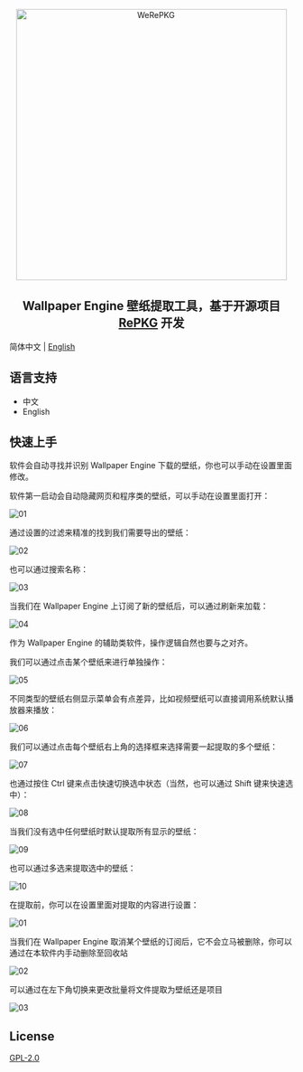 <p align="center"><img alt="WeRePKG" src="docs/logo.png" width="480px"></p>

<div align="center"><h2>Wallpaper Engine 壁纸提取工具，基于开源项目 <a href="https://github.com/notscuffed/repkg">RePKG</a> 开发</h2></div>

简体中文 | [English](README-EN.md)

## 语言支持
* 中文
* English

## 快速上手

软件会自动寻找并识别 Wallpaper Engine 下载的壁纸，你也可以手动在设置里面修改。

软件第一启动会自动隐藏网页和程序类的壁纸，可以手动在设置里面打开：

![01](docs/01.gif)

通过设置的过滤来精准的找到我们需要导出的壁纸：

![02](docs/02.gif)

也可以通过搜索名称：

![03](docs/03.gif)

当我们在 Wallpaper Engine 上订阅了新的壁纸后，可以通过刷新来加载：

![04](docs/04.gif)

作为 Wallpaper Engine 的辅助类软件，操作逻辑自然也要与之对齐。

我们可以通过点击某个壁纸来进行单独操作：

![05](docs/05.gif)

不同类型的壁纸右侧显示菜单会有点差异，比如视频壁纸可以直接调用系统默认播放器来播放：

![06](docs/06.gif)

我们可以通过点击每个壁纸右上角的选择框来选择需要一起提取的多个壁纸：

![07](docs/07.gif)

也通过按住 Ctrl 键来点击快速切换选中状态（当然，也可以通过 Shift 键来快速选中）：

![08](docs/08.gif)

当我们没有选中任何壁纸时默认提取所有显示的壁纸：

![09](docs/09.gif)

也可以通过多选来提取选中的壁纸：

![10](docs/10.gif)

在提取前，你可以在设置里面对提取的内容进行设置：

![01](docs/01.png)

当我们在 Wallpaper Engine 取消某个壁纸的订阅后，它不会立马被删除，你可以通过在本软件内手动删除至回收站

![02](docs/02.jpg)

可以通过在左下角切换来更改批量将文件提取为壁纸还是项目

![03](docs/03.png)

## License

[GPL-2.0](LICENSE)
